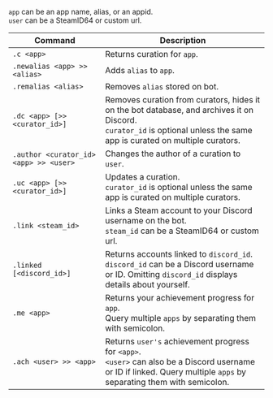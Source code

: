 `app` can be an app name, alias, or an appid.  
`user` can be a SteamID64 or custom url.

| Command | Description |
| -------------------------------------------- | - |
| `.c <app>` | Returns curation for `app`. |
| `.newalias <app> >> <alias>` | Adds `alias` to `app`. |
| `.remalias <alias>` | Removes `alias` stored on bot. |
| `.dc <app> [>> <curator_id>]` | Removes curation from curators, hides it on the bot database, and archives it on Discord.<br>`curator_id` is optional unless the same app is curated on multiple curators. |
| `.author <curator_id> <app> >> <user>` | Changes the author of a curation to `user`. |
| `.uc <app> [>> <curator_id>]` | Updates a curation.<br>`curator_id` is optional unless the same app is curated on multiple curators. |
| `.link <steam_id>` | Links a Steam account to your Discord username on the bot.<br>`steam_id` can be a SteamID64 or custom url. |
| `.linked [<discord_id>]` | Returns accounts linked to `discord_id`.<br>`discord_id` can be a Discord username or ID. Omitting `discord_id` displays details about yourself. |
| `.me <app>` | Returns your achievement progress for `app`.<br>Query multiple `apps` by separating them with semicolon. |
| `.ach <user> >> <app> ` | Returns `user's` achievement progress for `<app>`.<br>`<user>` can also be a Discord username or ID if linked. Query multiple `apps` by separating them with semicolon. |
